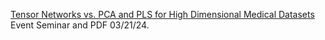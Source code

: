 [Tensor Networks vs. PCA and PLS for High Dimensional Medical Datasets](https://www.chemicalqdevice.com/tensor-networks-vs-pca-and-pls) Event Seminar and PDF 03/21/24.
